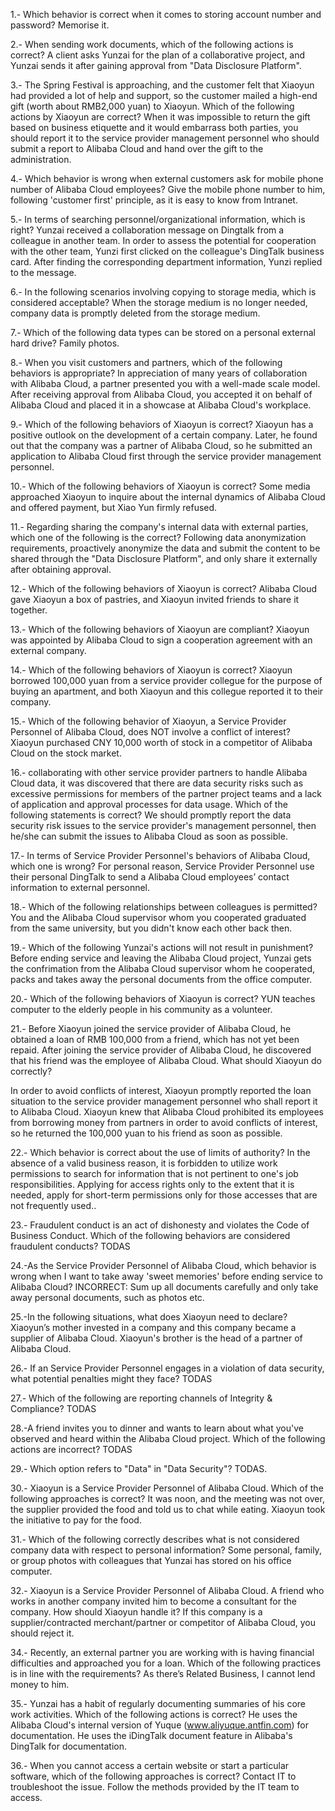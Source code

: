 1.- Which behavior is correct when it comes to storing account number and password?
Memorise it.

2.- When sending work documents, which of the following actions is correct?
A client asks Yunzai for the plan of a collaborative project, and Yunzai sends it after gaining approval from "Data Disclosure Platform".

3.- The Spring Festival is approaching, and the customer felt that Xiaoyun had provided a lot of help and support, so the customer mailed a high-end gift (worth about RMB2,000 yuan) to Xiaoyun. Which of the following actions by Xiaoyun are correct?
When it was impossible to return the gift based on business etiquette and it would embarrass both parties, you should report it to the service provider management personnel who should submit a report to Alibaba Cloud and hand over the gift to the administration.

4.- Which behavior is wrong when external customers ask for mobile phone number of Alibaba Cloud employees?
Give the mobile phone number to him, following 'customer first' principle, as it is easy to know from Intranet.

5.- In terms of searching personnel/organizational information, which is right?
Yunzai received a collaboration message on Dingtalk from a colleague in another team. In order to assess the potential for cooperation with the other team, Yunzi first clicked on the colleague's DingTalk business card. After finding the corresponding department information, Yunzi replied to the message.

6.- In the following scenarios involving copying to storage media, which is considered acceptable?
When the storage medium is no longer needed, company data is promptly deleted from the storage medium.

7.- Which of the following data types can be stored on a personal external hard drive?
Family photos.

8.- When you visit customers and partners, which of the following behaviors is appropriate?
In appreciation of many years of collaboration with Alibaba Cloud, a partner presented you with a well-made scale model. After receiving approval from Alibaba Cloud, you accepted it on behalf of Alibaba Cloud and placed it in a showcase at Alibaba Cloud's workplace.

9.- Which of the following behaviors of Xiaoyun is correct?
Xiaoyun has a positive outlook on the development of a certain company. Later, he found out that the company was a partner of Alibaba Cloud, so he submitted an application to Alibaba Cloud first through the service provider management personnel.

10.- Which of the following behaviors of Xiaoyun is correct?
Some media approached Xiaoyun to inquire about the internal dynamics of Alibaba Cloud and offered payment, but Xiao Yun firmly refused.

11.- Regarding sharing the company's internal data with external parties, which one of the following is the correct?
Following data anonymization requirements, proactively anonymize the data and submit the content to be shared through the "Data Disclosure Platform", and only share it externally after obtaining approval.

12.- Which of the following behaviors of Xiaoyun is correct?
Alibaba Cloud gave Xiaoyun a box of pastries, and Xiaoyun invited friends to share it together.

13.- Which of the following behaviors of Xiaoyun are compliant?
Xiaoyun was appointed by Alibaba Cloud to sign a cooperation agreement with an external company.

14.- Which of the following behaviors of Xiaoyun is correct?
Xiaoyun borrowed 100,000 yuan from a service provider collegue for the purpose of buying an apartment, and both Xiaoyun and this collegue reported it to their company.

15.- Which of the following behavior of Xiaoyun, a Service Provider Personnel of Alibaba Cloud, does NOT involve a conflict of interest?
Xiaoyun purchased CNY 10,000 worth of stock in a competitor of Alibaba Cloud on the stock market.

16.- collaborating with other service provider partners to handle Alibaba Cloud data, it was discovered that there are data security risks such as excessive permissions for members of the partner project teams and a lack of application and approval processes for data usage. Which of the following statements is correct?
We should promptly report the data security risk issues to the service provider's management personnel, then he/she can submit the issues to Alibaba Cloud as soon as possible.

17.- In terms of Service Provider Personnel's behaviors of Alibaba Cloud, which one is wrong?
For personal reason, Service Provider Personnel use their personal DingTalk to send a Alibaba Cloud employees’ contact information to external personnel.

18.- Which of the following relationships between colleagues is permitted?
You and the Alibaba Cloud supervisor whom you cooperated graduated from the same university, but you didn't know each other back then.

19.- Which of the following Yunzai's actions will not result in punishment?
Before ending service and leaving the Alibaba Cloud project, Yunzai gets the confrimation from the Alibaba Cloud supervisor whom he cooperated, packs and takes away the personal documents from the office computer.

20.- Which of the following behaviors of Xiaoyun is correct?
YUN teaches computer to the elderly people in his community as a volunteer.

21.- Before Xiaoyun joined the service provider of Alibaba Cloud, he obtained a loan of RMB 100,000 from a friend, which has not yet been repaid. After joining the service provider of Alibaba Cloud, he discovered that his friend was the employee of Alibaba Cloud. What should Xiaoyun do correctly?

In order to avoid conflicts of interest, Xiaoyun promptly reported the loan situation to the service provider management personnel who shall report it to Alibaba Cloud. 
Xiaoyun knew that Alibaba Cloud prohibited its employees from borrowing money from partners in order to avoid conflicts of interest, so he returned the 100,000 yuan to his friend as soon as possible.

22.- Which behavior is correct about the use of limits of authority?
In the absence of a valid business reason, it is forbidden to utilize work permissions to search for information that is not pertinent to one's job responsibilities.
Applying for access rights only to the extent that it is needed, apply for short-term permissions only for those accesses that are not frequently used..

23.- Fraudulent conduct is an act of dishonesty and violates the Code of Business Conduct. Which of the following behaviors are considered fraudulent conducts?
TODAS

24.-As the Service Provider Personnel of Alibaba Cloud, which behavior is wrong when I want to take away 'sweet memories' before ending service to Alibaba Cloud?
INCORRECT: Sum up all documents carefully and only take away personal documents, such as photos etc.

25.-In the following situations, what does Xiaoyun need to declare?
Xiaoyun’s mother invested in a company and this company became a supplier of Alibaba Cloud.
Xiaoyun's brother is the head of a partner of Alibaba Cloud.

26.- If an Service Provider Personnel engages in a violation of data security, what potential penalties might they face?
TODAS

27.- Which of the following are reporting channels of Integrity & Compliance?
TODAS

28.-A friend invites you to dinner and wants to learn about what you've observed and heard within the Alibaba Cloud project. Which of the following actions are incorrect?
TODAS

29.- Which option refers to "Data" in "Data Security"?
TODAS.

30.- Xiaoyun is a Service Provider Personnel of Alibaba Cloud. Which of the following approaches is correct?
It was noon, and the meeting was not over, the supplier provided the food and told us to chat while eating. Xiaoyun took the initiative to pay for the food.

31.- Which of the following correctly describes what is not considered company data with respect to personal information?
Some personal, family, or group photos with colleagues that Yunzai has stored on his office computer.

32.- Xiaoyun is a Service Provider Personnel of Alibaba Cloud. A friend who works in another company invited him to become a consultant for the company. How should Xiaoyun handle it?
If this company is a supplier/contracted merchant/partner or competitor of Alibaba Cloud, you should reject it.

34.- Recently, an external partner you are working with is having financial difficulties and approached you for a loan. Which of the following practices is in line with the requirements?
As there’s Related Business, I cannot lend money to him.

35.- Yunzai has a habit of regularly documenting summaries of his core work activities. Which of the following actions is correct?
He uses the Alibaba Cloud's internal version of Yuque (www.aliyuque.antfin.com) for documentation.
He uses the iDingTalk document feature in Alibaba's DingTalk for documentation.

36.- When you cannot access a certain website or start a particular software, which of the following approaches is correct?
Contact IT to troubleshoot the issue.
Follow the methods provided by the IT team to access.

